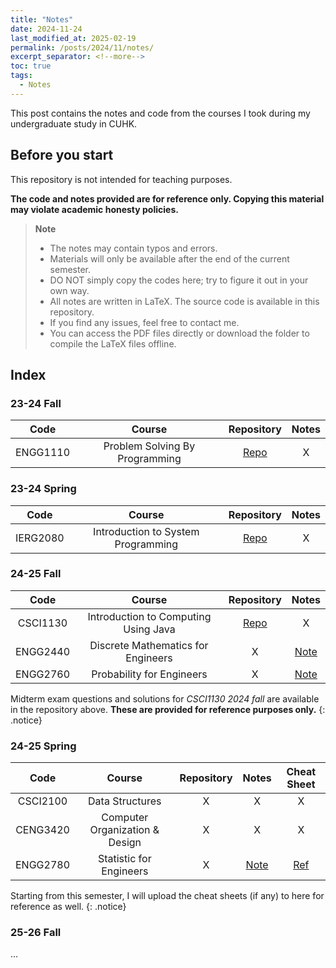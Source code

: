 ```yaml
---
title: "Notes"
date: 2024-11-24
last_modified_at: 2025-02-19
permalink: /posts/2024/11/notes/
excerpt_separator: <!--more-->
toc: true
tags:
  - Notes
---
```


This post contains the notes and code from the courses I took during my undergraduate study in CUHK.
<!--more-->

## Before you start

This repository is not intended for teaching purposes.

**The code and notes provided are for reference only. Copying this material may violate academic honesty policies.**

> **Note**
> + The notes may contain typos and errors.
> + Materials will only be available after the end of the current semester.
> + DO NOT simply copy the codes here; try to figure it out in your own way.
> + All notes are written in LaTeX. The source code is available in this repository.
> + If you find any issues, feel free to contact me.
> + You can access the PDF files directly or download the folder to compile the LaTeX files offline.

## Index

### 23-24 Fall

|  Code  |  Course  |  Repository  |  Notes  |
|  :---:  |  :---:  |  :---:  |  :---:  |
|  ENGG1110  |  Problem Solving By Programming  |  [Repo](ENGG1110)  |  X  |

### 23-24 Spring

|  Code  |  Course  |  Repository  |  Notes  |
|  :---:  |  :---:  |  :---:  |  :---:  |
|  IERG2080  |  Introduction to System Programming   |  [Repo](IERG2080)  |  X  |

### 24-25 Fall

|  Code      |  Course  |  Repository  |  Notes  |
|  :---:     |  :---:   |  :---:       |  :---:  |
|  CSCI1130  |  Introduction to Computing Using Java     |  <a href="https://github.com/dizzyryan/CUHK-CS-Notes/tree/main/CSCI1130/CSCI1130_2024_Midterm" target="_blank">Repo</a>  |  X      |
|  ENGG2440  |  Discrete Mathematics for Engineers       |  X           |  <a href="https://ryanc.wtf/files/ENGG2440.pdf" target="_blank">Note</a>      |
|  ENGG2760  |  Probability for Engineers                |  X           |  <a href="https://ryanc.wtf/files/ENGG2760.pdf" target="_blank">Note</a>      |

Midterm exam questions and solutions for *CSCI1130 2024 fall* are available in the repository above. **These are provided for reference purposes only.** 
{: .notice}

### 24-25 Spring

|  Code      |  Course                          |  Repository  |  Notes  |  Cheat Sheet  |
|  :---:     |  :---:                           |  :---:       |  :---:  |     :---:     |
|  CSCI2100  |  Data Structures                 |  X           |  X      |       X       |
|  CENG3420  |  Computer Organization & Design  |  X           |  X      |       X       |
|  ENGG2780  |  Statistic for Engineers         |  X           |  <a href="https://ryanc.wtf/files/ENGG2780.pdf" target="_blank">Note</a>  |  <a href="https://ryanc.wtf/files/ENGG2780_Midterm_Cheatsheet.pdf" target="_blank">Ref</a>  |

Starting from this semester, I will upload the cheat sheets (if any) to here for reference as well. 
{: .notice}

### 25-26 Fall
...
